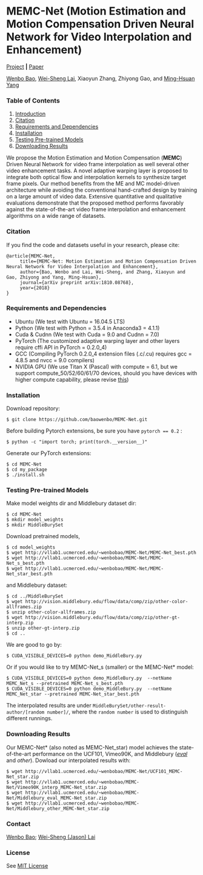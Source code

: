 # MEMC-Net (Motion Estimation and Motion Compensation Driven Neural Network for Video Interpolation and Enhancement)
[Project](https://sites.google.com/view/wenbobao/memc-net) **|** [Paper](http://arxiv.org/abs/1810.08768)


[Wenbo Bao](https://sites.google.com/view/wenbobao/home),
[Wei-Sheng Lai](http://graduatestudents.ucmerced.edu/wlai24/), 
Xiaoyun Zhang, 
Zhiyong Gao, 
and [Ming-Hsuan Yang](http://faculty.ucmerced.edu/mhyang/)


### Table of Contents
1. [Introduction](#introduction)
1. [Citation](#citation)
1. [Requirements and Dependencies](#requirements-and-dependencies)
1. [Installation](#installation)
1. [Testing Pre-trained Models](#testing-pre-trained-models)
1. [Downloading Results](#downloading-results)
<!--1. [Training New Models](#training-new-models) -->

We propose the Motion Estimation and Motion Compensation (**MEMC**) Driven Neural Network for video frame interpolation as well several other video enhancement tasks.
A novel adaptive warping layer is proposed to integrate both optical flow and interpolation kernels to synthesize target frame pixels.
Our method benefits from the ME and MC model-driven architecture while avoiding the conventional hand-crafted design by training on a large amount of video data.
Extensive quantitative and qualitative evaluations demonstrate that the proposed method performs favorably against the state-of-the-art video frame interpolation and enhancement algorithms on a wide range of datasets.

### Citation
If you find the code and datasets useful in your research, please cite:

    @article{MEMC-Net,
         title={MEMC-Net: Motion Estimation and Motion Compensation Driven Neural Network for Video Interpolation and Enhancement},
         author={Bao, Wenbo and Lai, Wei-Sheng, and Zhang, Xiaoyun and Gao, Zhiyong and Yang, Ming-Hsuan},
         journal={arXiv preprint arXiv:1810.08768},
         year={2018}
    }
    

### Requirements and Dependencies
- Ubuntu (We test with Ubuntu = 16.04.5 LTS)
- Python (We test with Python = 3.5.4 in Anaconda3 = 4.1.1)
- Cuda & Cudnn (We test with Cuda = 9.0 and Cudnn = 7.0)
- PyTorch (The customized adaptive warping layer and other layers require cffi API in PyTorch = 0.2.0_4)
- GCC (Compiling PyTorch 0.2.0_4 extension files (.c/.cu) requires gcc = 4.8.5 and nvcc = 9.0 compilers)
- NVIDIA GPU (We use Titan X (Pascal) with compute = 6.1, but we support compute_50/52/60/61/70 devices, should you have devices with higher compute capability, please revise [this](https://github.com/baowenbo/MEMC-Net/blob/master/my_package/install.bash))


### Installation
Download repository:

    $ git clone https://github.com/baowenbo/MEMC-Net.git

Before building Pytorch extensions, be sure you have `pytorch == 0.2` :
    
    $ python -c "import torch; print(torch.__version__)"
    
Generate our PyTorch extensions:
    
    $ cd MEMC-Net
    $ cd my_package 
    $ ./install.sh

### Testing Pre-trained Models
Make model weights dir and Middlebury dataset dir:

    $ cd MEMC-Net
    $ mkdir model_weights
    $ mkdir MiddleBurySet
    
Download pretrained models, 

    $ cd model_weights
    $ wget http://vllab1.ucmerced.edu/~wenbobao/MEMC-Net/MEMC-Net_best.pth 
    $ wget http://vllab1.ucmerced.edu/~wenbobao/MEMC-Net/MEMC-Net_s_best.pth
    $ wget http://vllab1.ucmerced.edu/~wenbobao/MEMC-Net/MEMC-Net_star_best.pth
    
    
and Middlebury dataset:
    
    $ cd ../MiddleBurySet
    $ wget http://vision.middlebury.edu/flow/data/comp/zip/other-color-allframes.zip
    $ unzip other-color-allframes.zip
    $ wget http://vision.middlebury.edu/flow/data/comp/zip/other-gt-interp.zip
    $ unzip other-gt-interp.zip
    $ cd ..

We are good to go by:

    $ CUDA_VISIBLE_DEVICES=0 python demo_MiddleBury.py
    
Or if you would like to try MEMC-Net_s (smaller) or the MEMC-Net* model:
    
    $ CUDA_VISIBLE_DEVICES=0 python demo_MiddleBury.py  --netName MEMC_Net_s --pretrained MEMC-Net_s_best.pth
    $ CUDA_VISIBLE_DEVICES=0 python demo_MiddleBury.py  --netName MEMC_Net_star --pretrained MEMC-Net_star_best.pth
        
The interpolated results are under `MiddleBurySet/other-result-author/[random number]/`, where the `random number` is used to distinguish different runnings. 


### Downloading Results
Our MEMC-Net* (also noted as MEMC-Net_star) model achieves the state-of-the-art performance on the UCF101, Vimeo90K, and Middlebury ([*eval*](http://vision.middlebury.edu/flow/eval/results/results-n1.php) and *other*).
Dowload our interpolated results with:
    
    $ wget http://vllab1.ucmerced.edu/~wenbobao/MEMC-Net/UCF101_MEMC-Net_star.zip
    $ wget http://vllab1.ucmerced.edu/~wenbobao/MEMC-Net/Vimeo90K_interp_MEMC-Net_star.zip
    $ wget http://vllab1.ucmerced.edu/~wenbobao/MEMC-Net/Middlebury_eval_MEMC-Net_star.zip
    $ wget http://vllab1.ucmerced.edu/~wenbobao/MEMC-Net/Middlebury_other_MEMC-Net_star.zip
    
    

### Contact
[Wenbo Bao](mailto:bwb0813@gmail.com); [Wei-Sheng (Jason) Lai](mailto:phoenix104104@gmail.com)

### License
See [MIT License](https://github.com/baowenbo/DAIN/blob/master/LICENSE)    
    
